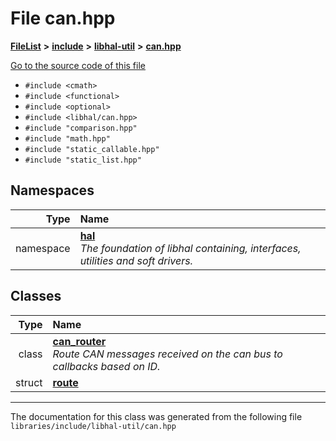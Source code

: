 

# File can.hpp



[**FileList**](files.md) **>** [**include**](dir_cba0faac6e93618a6e2539705915bd70.md) **>** [**libhal-util**](dir_5e94bd3e75b6b11eff60149e0bc5664b.md) **>** [**can.hpp**](libhal-util_2can_8hpp.md)

[Go to the source code of this file](libhal-util_2can_8hpp_source.md)



* `#include <cmath>`
* `#include <functional>`
* `#include <optional>`
* `#include <libhal/can.hpp>`
* `#include "comparison.hpp"`
* `#include "math.hpp"`
* `#include "static_callable.hpp"`
* `#include "static_list.hpp"`













## Namespaces

| Type | Name |
| ---: | :--- |
| namespace | [**hal**](namespacehal.md) <br>_The foundation of libhal containing, interfaces, utilities and soft drivers._  |


## Classes

| Type | Name |
| ---: | :--- |
| class | [**can\_router**](classhal_1_1can__router.md) <br>_Route CAN messages received on the can bus to callbacks based on ID._  |
| struct | [**route**](structhal_1_1can__router_1_1route.md) <br> |



















































------------------------------
The documentation for this class was generated from the following file `libraries/include/libhal-util/can.hpp`

